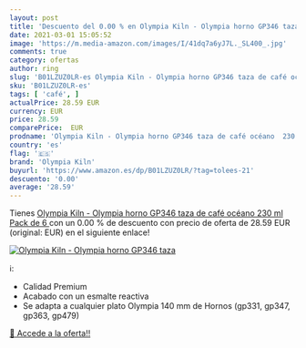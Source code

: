 ```yaml
---
layout: post
title: 'Descuento del 0.00 % en Olympia Kiln - Olympia horno GP346 taza '
date: 2021-03-01 15:05:52
image: 'https://m.media-amazon.com/images/I/41dq7a6yJ7L._SL400_.jpg'
comments: true
category: ofertas
author: ring
slug: 'B01LZUZ0LR-es Olympia Kiln - Olympia horno GP346 taza de café océano 230...'
sku: 'B01LZUZ0LR-es'
tags: [ 'café', ]
actualPrice: 28.59 EUR
currency: EUR
price: 28.59
comparePrice:  EUR
prodname: 'Olympia Kiln - Olympia horno GP346 taza de café océano  230 ml  Pack de 6 '
country: 'es'
flag: '🇪🇸'
brand: 'Olympia Kiln'
buyurl: 'https://www.amazon.es/dp/B01LZUZ0LR/?tag=tolees-21'
descuento: '0.00'
average: '28.59'
---
```


Tienes [Olympia Kiln - Olympia horno GP346 taza de café océano  230 ml  Pack de 6 ](https://www.amazon.es/dp/B01LZUZ0LR/?tag=tolees-21) con un 0.00 % de descuento con precio de oferta de 28.59 EUR (original:  EUR) en el siguiente enlace!

[![Olympia Kiln - Olympia horno GP346 taza ](https://m.media-amazon.com/images/I/41dq7a6yJ7L._SL400_.jpg)](https://www.amazon.es/dp/B01LZUZ0LR/?tag=tolees-21)

ℹ️:

- Calidad Premium
- Acabado con un esmalte reactiva
- Se adapta a cualquier plato Olympia 140 mm de Hornos (gp331, gp347, gp363, gp479)

[🛒 Accede a la oferta!!](https://www.amazon.es/dp/B01LZUZ0LR/?tag=tolees-21)

